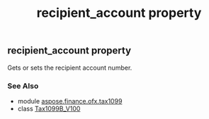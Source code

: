 ﻿---
title: recipient_account property
second_title: Aspose.Finance for Python via .NET API References
description: 
type: docs
weight: 130
url: /python-net/aspose.finance.ofx.tax1099/tax1099b_v100/recipient_account/
is_root: false
---

## recipient_account property


Gets or sets the recipient account number.

### See Also
* module [aspose.finance.ofx.tax1099](../../)
* class [Tax1099B_V100](/finance/python-net/aspose.finance.ofx.tax1099/tax1099b_v100)
